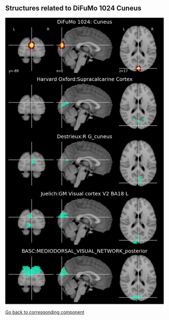 


## Structures related to DiFuMo 1024 Cuneus

![555](555.jpg "Structures related to DiFuMo 1024 Cuneus")

[Go back to corresponding component](https://parietal-inria.github.io/DiFuMo/1024/html/555.html)